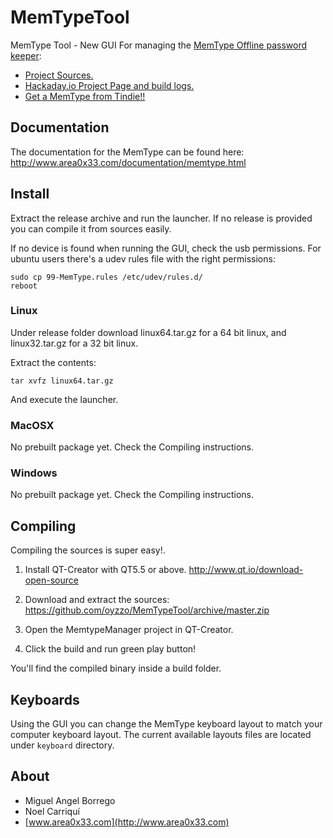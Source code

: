 # MemTypeTool
MemType Tool - New GUI For managing the [MemType Offline password keeper](http://www.area0x33.com/blog/?page_id=329):
 - [Project Sources.](https://github.com/jim17/memtype)
 - [Hackaday.io Project Page and build logs.](https://hackaday.io/project/8342-memtype-open-source-password-keeper)
 - [Get a MemType from Tindie!!](https://www.tindie.com/products/area0x33/memtype-open-source-password-keeper/)


## Documentation
The documentation for the MemType can be found here:
http://www.area0x33.com/documentation/memtype.html


## Install
Extract the release archive and run the launcher.
If no release is provided you can compile it from sources easily.

If no device is found when running the GUI, check the usb permissions. 
For ubuntu users there's a udev rules file with the right permissions:

```
sudo cp 99-MemType.rules /etc/udev/rules.d/
reboot
```


### Linux
Under release folder download linux64.tar.gz for a 64 bit linux, and linux32.tar.gz for a 32 bit linux.

Extract the contents:

`tar xvfz linux64.tar.gz`

And execute the launcher.

### MacOSX
No prebuilt package yet.
Check the Compiling instructions.

### Windows
No prebuilt package yet.
Check the Compiling instructions.

## Compiling
Compiling the sources is super easy!.

1) Install QT-Creator with QT5.5 or above.
http://www.qt.io/download-open-source

2) Download and extract the sources:
https://github.com/oyzzo/MemTypeTool/archive/master.zip

3) Open the MemtypeManager project in QT-Creator.

4) Click the build and run green play button!

You'll find the compiled binary inside a build folder.

## Keyboards
Using the GUI you can change the MemType keyboard layout to match your computer keyboard layout.
The current available layouts files are located under `keyboard` directory.

## About

* Miguel Angel Borrego
* Noel Carriquí
* [www.area0x33.com](http://www.area0x33.com)
